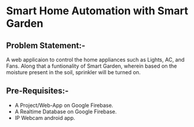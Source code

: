 # Smart Home Automation with Smart Garden
## Problem Statement:-
A web applicaion to control the home appliances such as Lights, AC, and Fans. Along that a funtionality of Smart Garden, wherein based on the moisture present in the soil, sprinkler will be turned on. 

## Pre-Requisites:-
- A Project/Web-App on Google Firebase.
-  A Realtime Database on Google Firebase.
-   IP Webcam android app.
